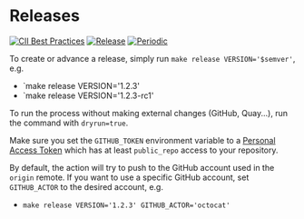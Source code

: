 # Releases

<!-- markdownlint-disable line-length -->
[![CII Best Practices](https://bestpractices.coreinfrastructure.org/projects/4865/badge)](https://bestpractices.coreinfrastructure.org/projects/4865)
[![Release](https://github.com/submariner-io/releases/workflows/Release%20the%20Target%20Release/badge.svg)](https://github.com/submariner-io/releases/actions?query=workflow%3A%22Release+the+Target+Release%22)
[![Periodic](https://github.com/submariner-io/releases/workflows/Periodic/badge.svg)](https://github.com/submariner-io/releases/actions?query=workflow%3APeriodic)
<!-- markdownlint-enable line-length -->

To create or advance a release, simply run `make release VERSION='$semver'`, e.g.

* `make release VERSION='1.2.3'
* `make release VERSION='1.2.3-rc1'

To run the process without making external changes (GitHub, Quay...), run the command with `dryrun=true`.

Make sure you set the `GITHUB_TOKEN` environment variable to a [Personal Access Token](https://github.com/settings/tokens) which has
at least `public_repo` access to your repository.

By default, the action will try to push to the GitHub account used in the `origin` remote.
If you want to use a specific GitHub account, set `GITHUB_ACTOR` to the desired account, e.g.

* `make release VERSION='1.2.3' GITHUB_ACTOR='octocat'`
